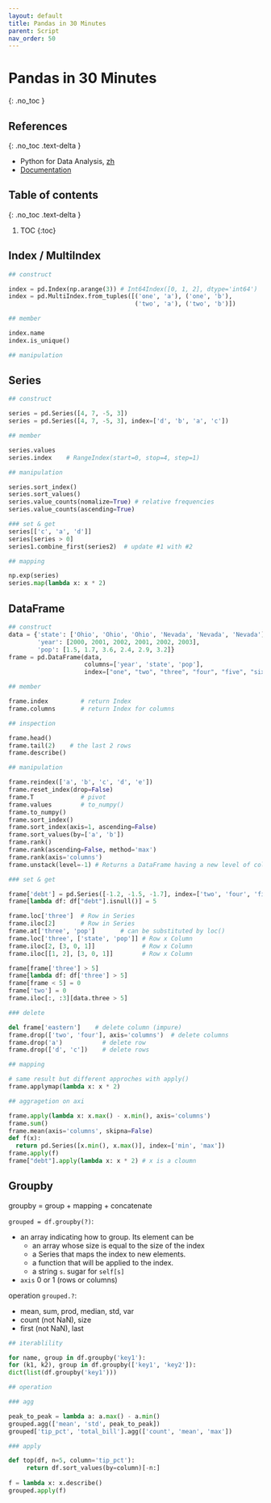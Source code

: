 ```yaml
---
layout: default
title: Pandas in 30 Minutes
parent: Script
nav_order: 50
---
```


# Pandas in 30 Minutes
{: .no_toc }

## References
{: .no_toc .text-delta }

- Python for Data Analysis, [zh](https://github.com/apachecn/pyda-2e-zh)
- [Documentation](https://pandas.pydata.org/pandas-docs/stable/reference/index.html)

## Table of contents
{: .no_toc .text-delta }

1. TOC
{:toc}

## Index / MultiIndex

```python
## construct

index = pd.Index(np.arange(3)) # Int64Index([0, 1, 2], dtype='int64')
index = pd.MultiIndex.from_tuples([('one', 'a'), ('one', 'b'),
                                   ('two', 'a'), ('two', 'b')])

## member

index.name
index.is_unique()

## manipulation

```

## Series

```python
## construct

series = pd.Series([4, 7, -5, 3])
series = pd.Series([4, 7, -5, 3], index=['d', 'b', 'a', 'c'])

## member

series.values
series.index    # RangeIndex(start=0, stop=4, step=1)

## manipulation

series.sort_index()
series.sort_values()
series.value_counts(nomalize=True) # relative frequencies
series.value_counts(ascending=True)

### set & get
series[['c', 'a', 'd']]
series[series > 0]
series1.combine_first(series2)  # update #1 with #2

## mapping

np.exp(series)
series.map(lambda x: x * 2) 
```

## DataFrame

```python
## construct
data = {'state': ['Ohio', 'Ohio', 'Ohio', 'Nevada', 'Nevada', 'Nevada'],
        'year': [2000, 2001, 2002, 2001, 2002, 2003],
        'pop': [1.5, 1.7, 3.6, 2.4, 2.9, 3.2]}
frame = pd.DataFrame(data, 
                     columns=['year', 'state', 'pop'], 
                     index=["one", "two", "three", "four", "five", "six"])

## member

frame.index         # return Index
frame.columns       # return Index for columns

## inspection

frame.head()
frame.tail(2)    # the last 2 rows
frame.describe()

## manipulation

frame.reindex(['a', 'b', 'c', 'd', 'e'])
frame.reset_index(drop=False)
frame.T             # pivot
frame.values        # to_numpy()
frame.to_numpy()
frame.sort_index()
frame.sort_index(axis=1, ascending=False)
frame.sort_values(by=['a', 'b'])
frame.rank()
frame.rank(ascending=False, method='max')
frame.rank(axis='columns')
frame.unstack(level=-1) # Returns a DataFrame having a new level of column labels whose inner-most level consists of the pivoted index labels.

### set & get

frame['debt'] = pd.Series([-1.2, -1.5, -1.7], index=['two', 'four', 'five'])
frame[lambda df: df["debt"].isnull()] = 5

frame.loc['three']  # Row in Series
frame.iloc[2]       # Row in Series
frame.at['three', 'pop']       # can be substituted by loc()
frame.loc['three', ['state', 'pop']] # Row x Column
frame.iloc[2, [3, 0, 1]]             # Row x Column
frame.iloc[[1, 2], [3, 0, 1]]        # Row x Column 

frame[frame['three'] > 5]
frame[lambda df: df['three'] > 5]
frame[frame < 5] = 0
frame['two'] = 0
frame.iloc[:, :3][data.three > 5]

### delete

del frame['eastern']    # delete column (impure)
frame.drop(['two', 'four'], axis='columns')  # delete columns
frame.drop('a')           # delete row
frame.drop(['d', 'c'])    # delete rows

## mapping

# same result but different approches with apply()
frame.applymap(lambda x: x * 2) 

## aggragetion on axi

frame.apply(lambda x: x.max() - x.min(), axis='columns')
frame.sum()
frame.mean(axis='columns', skipna=False)
def f(x):
  return pd.Series([x.min(), x.max()], index=['min', 'max'])
frame.apply(f)
frame["debt"].apply(lambda x: x * 2) # x is a cloumn
```

## Groupby

groupby = group + mapping + concatenate

`grouped = df.groupby(?)`:

- an array indicating how to group. Its element can be
  - an array whose size is equal to the size of the index
  - a Series that maps the index to new elements.
  - a function that will be applied to the index.
  - a string `s`. sugar for `self[s]`
- `axis` 0 or 1 (rows or columns)

operation `grouped.?`:

- mean, sum, prod, median, std, var
- count (not NaN), size
- first (not NaN), last

```python
## iterablility

for name, group in df.groupby('key1'):
for (k1, k2), group in df.groupby(['key1', 'key2']):
dict(list(df.groupby('key1')))

## operation

### agg

peak_to_peak = lambda a: a.max() - a.min()
grouped.agg(['mean', 'std', peak_to_peak])
grouped['tip_pct', 'total_bill'].agg(['count', 'mean', 'max'])

### apply

def top(df, n=5, column='tip_pct'):
     return df.sort_values(by=column)[-n:]
    
f = lambda x: x.describe()
grouped.apply(f)
```

